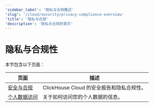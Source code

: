 ```yaml
---
'sidebar_label': '隐私与合规概述'
'slug': '/cloud/security/privacy-compliance-overview'
'title': '隐私与合规'
'description': '隐私与合规的首页'
---
```



# 隐私与合规性

本节包含以下页面：

| 页面                                                                       | 描述                                                        |
|----------------------------------------------------------------------------|--------------------------------------------------------------|
| [安全与合规](/cloud/security/security-and-compliance) | ClickHouse Cloud 的安全报告和隐私合规性。                   |
| [个人数据访问](/cloud/security/personal-data-access)       | 关于如何访问您的个人数据的信息。                             |
